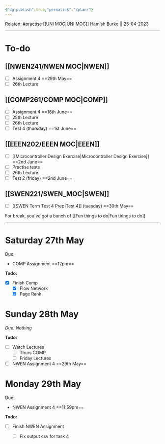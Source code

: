```yaml
---
{"dg-publish":true,"permalink":"/plan/"}
---
```


Related: #practise 
[[UNI MOC\|UNI MOC]]
Hamish Burke || 25-04-2023
***

# To-do

## [[NWEN241/NWEN MOC\|NWEN]]

- [ ] Assignment 4 ==29th May==
- [ ] 26th Lecture

## [[COMP261/COMP MOC\|COMP]]

- [ ] Assignment 4 ==16th June==
- [ ] 25th Lecture
- [ ] 26th Lecture
- [ ] Test 4 (thursday) ==1st June==

## [[EEEN202/EEEN MOC\|EEEN]]

- [ ] [[Microcontroller Design Exercise\|Microcontroller Design Exercise]] ==2nd June==
- [ ] Practise tests
- [ ] 26th Lecture
- [ ] Test 2 (friday) ==2nd June==

## [[SWEN221/SWEN_MOC\|SWEN]]

- [ ] [[SWEN Term Test 4 Prep\|Test 4]] (tuesday) ==30th May==



For break, you've got a bunch of [[Fun things to do\|Fun things to do]]

***

# Saturday 27th May

Due: 
- COMP Assignment ==12pm== 

**Todo:**
- [x] Finish Comp
	- [x] Flow Network
	- [x] Page Rank

# Sunday 28th May

*Due: Nothing*

**Todo:**
- [ ] Watch Lectures
	- [ ] Thurs COMP
	- [ ] Friday Lectures
- [ ] NWEN Assignment 4 ==29th May==

# Monday 29th May

Due: 
- NWEN Assignment 4 ==11:59pm==

**Todo:**
- [ ] Finish NWEN Assignment
	- [ ] Fix output csv for task 4








